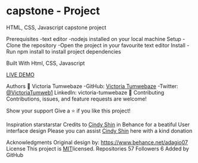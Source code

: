 # capstone - Project
HTML, CSS, Javascript capstone project

Prerequisites
-text editor -nodejs installed on your local machine
Setup
-Clone the repository -Open the project in your favourite text editor
Install
-Run npm install to install project dependencies

Built With
Html,
CSS,
Javascript

[LIVE DEMO](https://victoria129.github.io/capstone-project/)

Authors
👤 Victoria Tumwebaze
-GitHub: [Victoria Tumwebaze](https://github.com/Victoria129)
-Twitter: [@VictoriaTumweb1](https://twitter.com/VictoriaTumweb1)
LinkedIn: victoria-tumwebaze
🤝 Contributing
Contributions, issues, and feature requests are welcome!

Show your support
Give a ⭐️ if you like this project!

Inspiration starstarstar
Credits to [Cindy Shin](https://www.behance.net/adagio07) in Behance for a beatiful User interface design
Please you can assist [Cindy Shin](https://creativecommons.org/licenses/by-nc/4.0/) here with a kind donation

Acknowledgments
Original design by: https://www.behance.net/adagio07
License
This project is [MIT](https://github.com/Victoria129/capstone-project/blob/main/LICENSE)licensed.
Repositories
57
Followers
6
Added by GitHub
